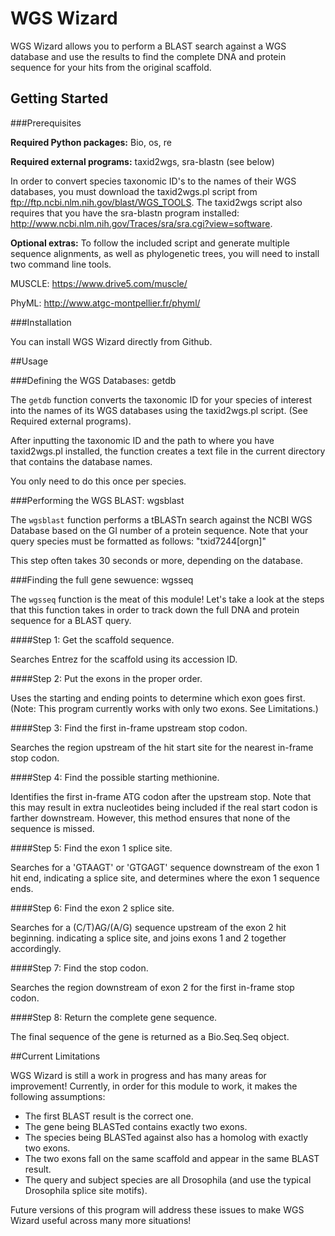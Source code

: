 # WGS Wizard

WGS Wizard allows you to perform a BLAST search against a WGS database and use the results to find the complete DNA and protein sequence for your hits from the original scaffold.


## Getting Started

###Prerequisites

**Required Python packages:** Bio, os, re

**Required external programs:** taxid2wgs, sra-blastn (see below)

In order to convert species taxonomic ID's to the names of their WGS databases, you must download the taxid2wgs.pl script from <ftp://ftp.ncbi.nlm.nih.gov/blast/WGS_TOOLS>.
The taxid2wgs script also requires that you have the sra-blastn program installed: http://www.ncbi.nlm.nih.gov/Traces/sra/sra.cgi?view=software.

**Optional extras:** To follow the included script and generate multiple sequence alignments, as well as phylogenetic trees, you will need to install two command line tools.

MUSCLE: https://www.drive5.com/muscle/

PhyML: http://www.atgc-montpellier.fr/phyml/

###Installation

You can install WGS Wizard directly from Github.

##Usage

###Defining the WGS Databases: getdb

The `getdb` function converts the taxonomic ID for your species of interest into the names of its WGS databases using the taxid2wgs.pl script. (See Required external programs).

After inputting the taxonomic ID and the path to where you have taxid2wgs.pl installed, the function creates a text file in the current directory that contains the database names.

You only need to do this once per species.

###Performing the WGS BLAST: wgsblast

The `wgsblast` function performs a tBLASTn search against the NCBI WGS Database based on the GI number of a protein sequence. Note that your query species must be formatted as follows: "txid7244[orgn]"

This step often takes 30 seconds or more, depending on the database.

###Finding the full gene sewuence: wgsseq

The `wgsseq` function is the meat of this module! Let's take a look at the steps that this function takes in order to track down the full DNA and protein sequence for a BLAST query.

####Step 1: Get the scaffold sequence.

Searches Entrez for the scaffold using its accession ID.

####Step 2: Put the exons in the proper order.

Uses the starting and ending points to determine which exon goes first. (Note: This program currently works with only two exons. See Limitations.)

####Step 3: Find the first in-frame upstream stop codon.

Searches the region upstream of the hit start site for the nearest in-frame stop codon.

####Step 4: Find the possible starting methionine.

Identifies the first in-frame ATG codon after the upstream stop.
Note that this may result in extra nucleotides being included if the real start codon is farther downstream.
However, this method ensures that none of the sequence is missed.

####Step 5: Find the exon 1 splice site.

Searches for a 'GTAAGT' or 'GTGAGT' sequence downstream of the exon 1 hit end, indicating a splice site, and determines where the exon 1 sequence ends.

####Step 6: Find the exon 2 splice site.

Searches for a (C/T)AG/(A/G) sequence upstream of the exon 2 hit beginning. indicating a splice site, and joins exons 1 and 2 together accordingly.

####Step 7: Find the stop codon.

Searches the region downstream of exon 2 for the first in-frame stop codon.

####Step 8: Return the complete gene sequence.

The final sequence of the gene is returned as a Bio.Seq.Seq object.

##Current Limitations

WGS Wizard is still a work in progress and has many areas for improvement! Currently, in order for this module to work, it makes the following assumptions:

- The first BLAST result is the correct one.
- The gene being BLASTed contains exactly two exons.
- The species being BLASTed against also has a homolog with exactly two exons.
- The two exons fall on the same scaffold and appear in the same BLAST result.
- The query and subject species are all Drosophila (and use the typical Drosophila splice site motifs).

Future versions of this program will address these issues to make WGS Wizard useful across many more situations!

